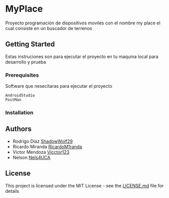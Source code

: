 # MyPlace
Proyecto programación de dispositivos moviles con el nombre my place el cual consiste en un buscador de terrenos

## Getting Started
Estas instruciones son para ejecutar el proyecto en tu maquina local para desarrollo y prueba

### Prerequisites
Software que nesecitaras para ejecutar el proyecto 

```
AndroidStudio
PostMan
```

###  Installation




## Authors

* Rodrigo Díaz [ShadowWolf29](https://github.com/ShadowWolf29)
* Ricardo Miranda [RicardoM1randa](https://github.com/RicardoM1randa)
* Victor Mendoza [Vicctor123](https://github.com/Vicctor123)
* Nelson  [Nels4UCA](https://github.com/Nels4UCA)

## License

This project is licensed under the MIT License - see the [LICENSE.md](LICENSE.md) file for details
